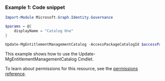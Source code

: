 ### Example 1: Code snippet

```powershellImport-Module Microsoft.Graph.Identity.Governance

$params = @{
	displayName = "Catalog One"
}

Update-MgEntitlementManagementCatalog -AccessPackageCatalogId $accessPackageCatalogId -BodyParameter $params
```
This example shows how to use the Update-MgEntitlementManagementCatalog Cmdlet.
To learn about permissions for this resource, see the [permissions reference](/graph/permissions-reference).

